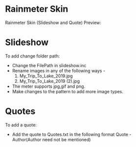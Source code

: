 # Rainmeter Skin
Rainmeter Skin (Slideshow and Quote)
Preview:


# Slideshow
To add change folder path: 
- Change the FilePath in slideshow.inc
- Rename images in any of the following ways -
  1) My_Trip_To_Lake_2019.jpg
  2) My_Trip_To_Lake_2019 (2).jpg
- The meter supports jpg,gif and png.
- Make changes to the pattern to add more image types.

# Quotes
To add a quote:
 - Add the quote to Quotes.txt in the following format
    Quote - Author(Author need not be mentioned)


  
